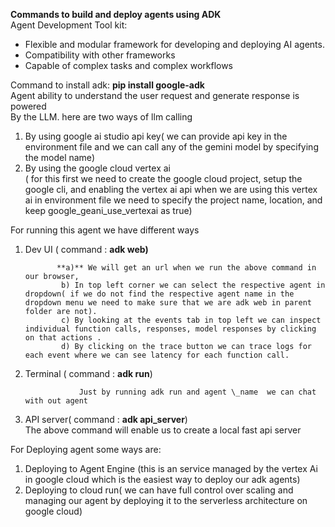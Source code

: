**Commands to build and deploy agents using ADK**   
Agent Development Tool kit:

- Flexible and modular framework for developing and deploying AI agents.  
- Compatibility with other frameworks  
- Capable of complex tasks and complex workflows

 Command to install adk:  **pip install google-adk**  
Agent ability to understand the user request and generate response is powered   
By the LLM. here are two ways of llm calling 

1. By using google ai studio api key( we can provide api key in the environment file and we can call any of the gemini model by specifying the model name)  
2. By using the google cloud vertex ai  
   ( for this first we need to create the google cloud project, setup the google cli, and enabling the vertex ai api when we are using this vertex ai in environment file we need to specify the project name, location, and keep google\_geani\_use\_vertexai as true)

For running this agent we have different ways

1. Dev UI ( command : **adk web)**

              **a)** We will get an url when we run the above command in our browser,  
               b) In top left corner we can select the respective agent in dropdown( if we do not find the respective agent name in the dropdown menu we need to make sure that we are adk web in parent folder are not).  
               c) By looking at the events tab in top left we can inspect individual function calls, responses, model responses by clicking on that actions .  
               d) By clicking on the trace button we can trace logs for each event where we can see latency for each function call.

2. Terminal ( command : **adk run**)

                   Just by running adk run and agent \_name  we can chat with out agent

3. API server( command : **adk api\_server**)  
          The above command will enable us to create a local fast api server 

For Deploying agent some ways are:

1. Deploying to Agent Engine (this is an service managed by the vertex Ai in google cloud which is the easiest way to deploy our adk agents)  
2. Deploying to cloud run( we can have full control over scaling and managing our agent by deploying it to the serverless architecture on google cloud)  
   

 

